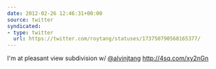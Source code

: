 ```yaml
---
date: 2012-02-26 12:46:31+00:00
source: twitter
syndicated:
- type: twitter
  url: https://twitter.com/roytang/statuses/173750790568165377/
---
```


I'm at pleasant view subdivision w/ [@alvinjtang](https://twitter.com/alvinjtang/) http://4sq.com/xy2nGn